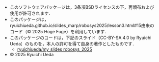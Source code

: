 - このソフトウェアパッケージは，3条項BSDライセンスの下，再頒布および使用が許可されます．
- このパッケージは，ryuichiueda.github.io/slides_marp/robosys2025/lesson3.html#15由来のコード（© 2025 Hoge Fuge）を利用しています．
- このパッケージのコードは，下記のスライド（CC-BY-SA 4.0 by Ryuichi Ueda）のものを，本人の許可を得て自身の著作としたものです．
    - [ryuichiueda/my_slides robosys_2025](https://github.com/ryuichiueda/slides_marp/tree/master/robosys2025)
- © 2025 Ryuichi Ueda

